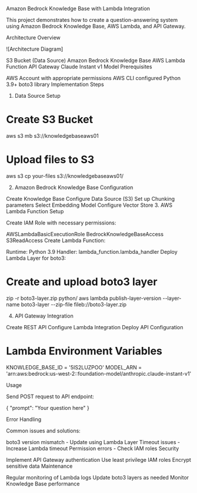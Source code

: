 Amazon Bedrock Knowledge Base with Lambda Integration

This project demonstrates how to create a question-answering system using Amazon Bedrock Knowledge Base, AWS Lambda, and API Gateway.

Architecture Overview

![Architecture Diagram]

S3 Bucket (Data Source)
Amazon Bedrock Knowledge Base
AWS Lambda Function
API Gateway
Claude Instant v1 Model
Prerequisites

AWS Account with appropriate permissions
AWS CLI configured
Python 3.9+
boto3 library
Implementation Steps

1. Data Source Setup

# Create S3 Bucket
aws s3 mb s3://knowledgebaseaws01

# Upload files to S3
aws s3 cp your-files s3://knowledgebaseaws01/

2. Amazon Bedrock Knowledge Base Configuration

Create Knowledge Base
Configure Data Source (S3)
Set up Chunking parameters
Select Embedding Model
Configure Vector Store
3. AWS Lambda Function Setup

Create IAM Role with necessary permissions:

AWSLambdaBasicExecutionRole
BedrockKnowledgeBaseAccess
S3ReadAccess
Create Lambda Function:

Runtime: Python 3.9
Handler: lambda_function.lambda_handler
Deploy Lambda Layer for boto3:

# Create and upload boto3 layer
zip -r boto3-layer.zip python/
aws lambda publish-layer-version --layer-name boto3-layer --zip-file fileb://boto3-layer.zip

4. API Gateway Integration

Create REST API
Configure Lambda Integration
Deploy API
Configuration

# Lambda Environment Variables
KNOWLEDGE_BASE_ID = '5IS2LUZPOO'
MODEL_ARN = 'arn:aws:bedrock:us-west-2::foundation-model/anthropic.claude-instant-v1'

Usage

Send POST request to API endpoint:

{
    "prompt": "Your question here"
}

Error Handling

Common issues and solutions:

boto3 version mismatch - Update using Lambda Layer
Timeout issues - Increase Lambda timeout
Permission errors - Check IAM roles
Security

Implement API Gateway authentication
Use least privilege IAM roles
Encrypt sensitive data
Maintenance

Regular monitoring of Lambda logs
Update boto3 layers as needed
Monitor Knowledge Base performance
